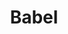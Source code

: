 ---
title: Babel
logo: babel.png
projectUrl: https://babeljs.io
linkText: "https://github.com/sponsors/babel"
description: "Babel is a toolchain that is mainly used to convert ECMAScript 2015+ code into a backwards compatible version of JavaScript in current and older browsers or environments."
context: "Babel is a toolchain that is mainly used to convert ECMAScript 2015+ code into a backwards compatible version of JavaScript in current and older browsers or environments."
fund: "FOSS Fund #15"
awarded: true
---